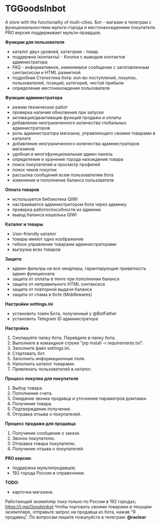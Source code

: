 # TGGoodsInbot
A store with the functionality of multi-cities.
Бот - магазин в телеграм с функциональностями мульти-города и местонахождением покупателя.
PRO версия поддерживает мульти-правдцов.


**Функции для пользователя**
- каталог двух уровней, категория - товар.
- поддержка (контакты) - Кнопка с выводом контактов администратора
- FAQ - информативное, изменяемое сообщение с заготовленным синтаксисом и HTML разметкой
- подробная Статистика бота: кол-во поступлений, покупок, пользователей, позиций, категорий, чистой прибыли
- определение местонахождения пользователя


**Функции администратора**
- режим технических работ
- проверка наличия обнолвения при запуске
- активация/деактивация функций продажи и оплаты
- добавление неограниченного количества глобальных администраторов
- роль администратора магазина, управляющего своими товарами в каталоге
- добавление неограниченного количества администраторов магазинов
- удобная и многофункциональная админ панель
- определение и хранение города нахождения товара
- поиск покупателей и просмотр профилей
- поиск чеков покупок
- рассылка сообщений всем пользователям бота
- изменение и пополнение баланса пользователя


**Оплата товаров**
- используется библиотека QIWI
- настраивается администратором бота через админку
- проверка работоспособности из админки
- вывод баланса кошелька QIWI


**Каталог и товары**
- User-friendly каталог
- товары имеют одно изображение
- гибкое управление товарами администраторами
- выгрузка всех товаров


**Защита**
- админ-фильтры на все хендлеры, гарантирующие приватность админ функционала
- защита от оплаты в тенге при пополнении баланса
- защита от неправильного HTML синтаксиса
- защита от повторной выдачи баланса
- защита от спама в боте (Middlewares)


**Настройки settings.ini**
- установить токен Бота, полученный у @BotFather
- установить Telegram ID администратора


**Настройка**
1. Скопируйте папку бота. Перейдите в папку бота.
2. Выполните в командной строке "pip install -r requirements.txt".
2. Заполните файл settings.ini.
3. Стартовать бот. 
4. Заполнить информационные поля. 
5. Наполнить каталог товарами.
6. Привлекать пользователей в каталог.


**Процесс покупки для покупателя**
1. Выбор товара. 
2. Пополнение счета. 
3. Ожидание звонка продавца и уточнение параметров домтааки. 
4. Получение товара. 
5. Подтверждение получения.
6. Отправка отзыва о покупателей.


**Процесс продажи для продавца**
1. Получение сообщения о заказе. 
2. Звонок покупателю. 
3. Отправка товара покупателю.
4. Получение отзыва о покупателей.


**PRO версия:**
- поддержка мультипродавцов; 
- 192 города России в справочнике. 

**TODO:**
- карточка магазина.

Работающий экземпляр пока только по России в 192 городах; https://t.me/Goodsinbot
Чтобы торговать своими товарами в текущем экземпляре, отправьте запрос на продавца из бота, нажав "Я продавец".
По вопросам пишите пожалуйста в телеграм: **@raclear**
